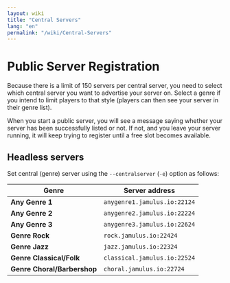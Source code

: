 ```yaml
---
layout: wiki
title: "Central Servers"
lang: "en"
permalink: "/wiki/Central-Servers"
---
```


# Public Server Registration

Because there is a limit of 150 servers per central server, you need to select which central server you want to advertise your server on. Select a genre if you intend to limit players to that style (players can then see your server in their genre list). 

When you start a public server, you will see a message saying whether your server has been successfully listed or not. If not, and you leave your server running, it will keep trying to register until a free slot becomes available.  


## Headless servers

Set central (genre) server using the `--centralserver` (`-e`) option as follows:


| Genre |   Server address           |
|-----------|------------------|
|**Any Genre 1** |`anygenre1.jamulus.io:22124`|
|**Any Genre 2** |`anygenre2.jamulus.io:22224`|
|**Any Genre 3** |`anygenre3.jamulus.io:22624`|
|**Genre Rock** |`rock.jamulus.io:22424`|
|**Genre Jazz** |`jazz.jamulus.io:22324`|
|**Genre Classical/Folk** |`classical.jamulus.io:22524`|
|**Genre Choral/Barbershop** |`choral.jamulus.io:22724`|
